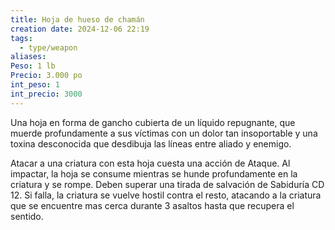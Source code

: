 ```yaml
---
title: Hoja de hueso de chamán
creation date: 2024-12-06 22:19
tags:
  - type/weapon
aliases: 
Peso: 1 lb
Precio: 3.000 po
int_peso: 1
int_precio: 3000
---
```

Una hoja en forma de gancho cubierta de un líquido repugnante, que muerde profundamente a sus víctimas con un dolor tan insoportable y una toxina desconocida que
desdibuja las líneas entre aliado y enemigo.

Atacar a una criatura con esta hoja cuesta una acción de Ataque.
Al impactar, la hoja se consume mientras se hunde profundamente en la
criatura y se rompe. Deben superar una tirada de salvación de Sabiduría CD 12. Si falla, la criatura se vuelve hostil contra el resto, atacando a la criatura que se encuentre mas cerca durante 3 asaltos hasta que recupera el sentido.